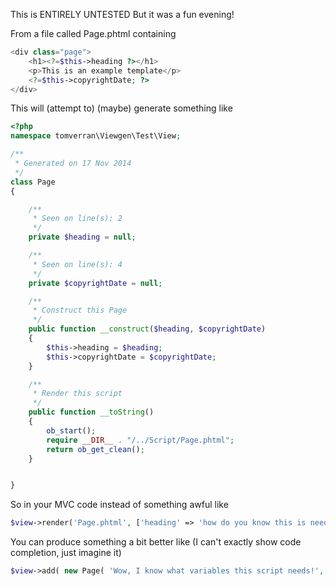 This is ENTIRELY UNTESTED
But it was a fun evening!

From a file called Page.phtml containing

```php
<div class="page">
    <h1><?=$this->heading ?></h1>
    <p>This is an example template</p>
    <?=$this->copyrightDate; ?>
</div>
```

This will (attempt to) (maybe) generate something like

```php
<?php
namespace tomverran\Viewgen\Test\View;

/**
 * Generated on 17 Nov 2014
 */
class Page
{

    /**
     * Seen on line(s): 2
     */
    private $heading = null;

    /**
     * Seen on line(s): 4
     */
    private $copyrightDate = null;

    /**
     * Construct this Page
     */
    public function __construct($heading, $copyrightDate)
    {
        $this->heading = $heading;
        $this->copyrightDate = $copyrightDate;
    }

    /**
     * Render this script
     */
    public function __toString()
    {
        ob_start();
        require __DIR__ . "/../Script/Page.phtml";
        return ob_get_clean();
    }


}
```

So in your MVC code instead of something awful like

```php
$view->render('Page.phtml', ['heading' => 'how do you know this is needed', 'copyrightDate' => 'dull']);
```

You can produce something a bit better like
(I can't exactly show code completion, just imagine it)

```php
$view->add( new Page( 'Wow, I know what variables this script needs!', 'Gosh I'm so happy' ) );
```
